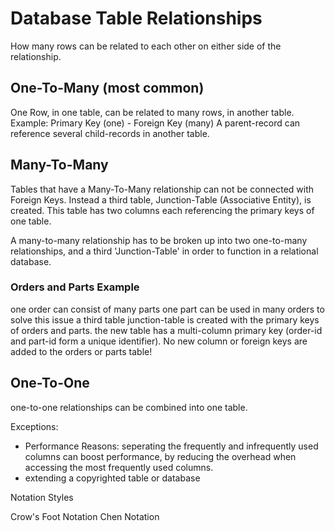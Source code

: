 # Database Table Relationships
How many rows can be related to each other on either side of the relationship.

## One-To-Many (most common)
One Row, in one table, can be related to many rows, in another table.
Example: Primary Key (one) - Foreign Key (many)
A parent-record can reference several child-records in another table.

## Many-To-Many
Tables that have a Many-To-Many relationship can not be connected with Foreign Keys.
Instead a third table, Junction-Table (Associative Entity), is created.
This table has two columns each referencing the primary keys of one table.

A many-to-many relationship has to be broken up into two one-to-many relationships,
and a third 'Junction-Table' in order to function in a relational database.

### Orders and Parts Example
one order can consist of many parts
one part can be used in many orders
to solve this issue a third table junction-table is created with the primary keys of orders and parts.
the new table has a multi-column primary key (order-id and part-id form a unique identifier).
No new column or foreign keys are added to the orders or parts table!


## One-To-One
one-to-one relationships can be combined into one table.

Exceptions:
- Performance Reasons: seperating the frequently and infrequently used columns can boost performance,
by reducing the overhead when accessing the most frequently used columns.
- extending a copyrighted table or database


Notation Styles

Crow's Foot Notation
Chen Notation
